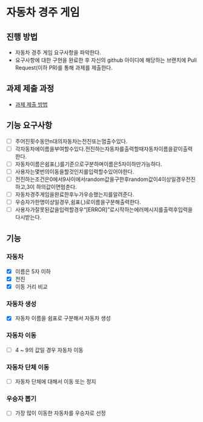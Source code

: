 # 자동차 경주 게임
## 진행 방법
* 자동차 경주 게임 요구사항을 파악한다.
* 요구사항에 대한 구현을 완료한 후 자신의 github 아이디에 해당하는 브랜치에 Pull Request(이하 PR)를 통해 과제를 제출한다.

## 과제 제출 과정
* [과제 제출 방법](https://github.com/next-step/nextstep-docs/tree/master/precourse)



## 기능 요구사항

- [ ] 주어진횟수동안n대의자동차는전진또는멈출수있다.
- [ ] 각자동차에이름을부여할수있다.전진하는자동차를출력할때자동차이름을같이출력한다.
- [ ] 자동차이름은쉼표(,)를기준으로구분하며이름은5자이하만가능하다.
- [ ] 사용자는몇번의이동을할것인지를입력할수있어야한다.
- [ ] 전진하는조건은0에서9사이에서random값을구한후random값이4이상일경우전진하고,3이 하의값이면멈춘다.
- [ ] 자동차경주게임을완료한후누가우승했는지를알려준다.
- [ ] 우승자가한명이상일경우,쉼표(,)로이름을구분해출력한다.
- [ ] 사용자가잘못된값을입력할경우“[ERROR]”로시작하는에러메시지를출력후입력을다시받는다.

## 기능

### 자동차

- [x] 이름은 5자 이하
- [x] 전진
- [x] 이동 거리 비교

### 자동차 생성

- [x] 자동차 이름을 쉼표로 구분해서 자동차 생성

### 자동차 이동

- [ ] 4 ~ 9의 값일 경우 자동차 이동

### 자동차 단체 이동

- [ ] 자동차 단체에 대해서 이동 또는 정지

### 우승자 뽑기

- [ ] 가장 많이 이동한 자동차를 우승자로 선정
